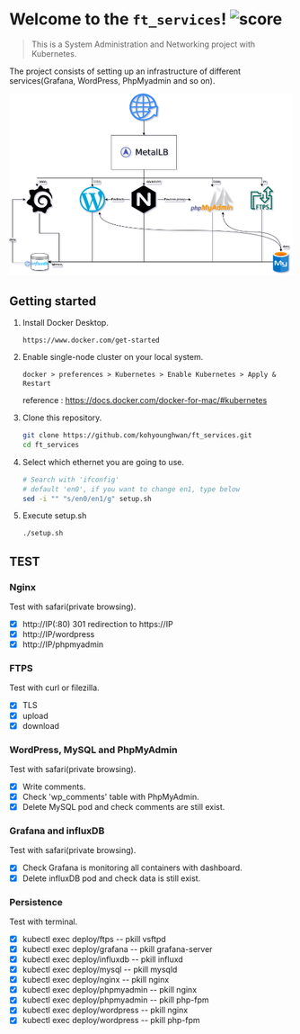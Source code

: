 # Welcome to the `ft_services`! ![score](https://img.shields.io/badge/0/100-5cb85c?style=for-the-badge) 
>  This is a System Administration and Networking project with Kubernetes.

The project consists of setting up an infrastructure of different services(Grafana, WordPress, PhpMyadmin and so on). 

![Project diagram](https://github.com/kohyounghwan/ft_services/blob/master/Diagram.png?raw=true)

## Getting started
1. Install Docker Desktop.
	```
	https://www.docker.com/get-started
	```

2. Enable single-node cluster on your local system.
	```
	docker > preferences > Kubernetes > Enable Kubernetes > Apply & Restart
	```
	reference : https://docs.docker.com/docker-for-mac/#kubernetes

3. Clone this repository.
	```sh
	git clone https://github.com/kohyounghwan/ft_services.git
	cd ft_services
	```

4. Select which ethernet you are going to use.
	```sh
	# Search with 'ifconfig'
	# default 'en0', if you want to change en1, type below
	sed -i "" "s/en0/en1/g" setup.sh
	```

5. Execute setup.sh
	```sh
	./setup.sh
	```

## TEST
### Nginx
Test with safari(private browsing).
- [x] http://IP(:80) 301 redirection to https://IP
- [x] http://IP/wordpress 
- [x] http://IP/phpmyadmin

### FTPS
Test with curl or filezilla.
- [x] TLS
- [x] upload
- [x] download

### WordPress, MySQL and PhpMyAdmin
Test with safari(private browsing).
- [x] Write comments.
- [x] Check 'wp_comments' table with PhpMyAdmin.
- [x] Delete MySQL pod and check comments are still exist.

### Grafana and influxDB
Test with safari(private browsing).
- [x] Check Grafana is monitoring all containers with dashboard.
- [x] Delete influxDB pod and check data is still exist.

### Persistence
Test with terminal.
- [x] kubectl exec deploy/ftps -- pkill vsftpd
- [x] kubectl exec deploy/grafana -- pkill grafana-server
- [x] kubectl exec deploy/influxdb -- pkill influxd
- [x] kubectl exec deploy/mysql -- pkill mysqld
- [x] kubectl exec deploy/nginx -- pkill nginx
- [x] kubectl exec deploy/phpmyadmin -- pkill nginx
- [x] kubectl exec deploy/phpmyadmin -- pkill php-fpm
- [x] kubectl exec deploy/wordpress -- pkill nginx
- [x] kubectl exec deploy/wordpress -- pkill php-fpm